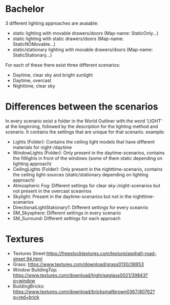 # Bachelor
3 different lighting approaches are avaiable:
- static lighting with movable drawers/doors (Map-name: StaticOnly...)
- static lighting with static drawers/doors (Map-name: StaticNOMovable...)
- static/stationary lighting with movable drawers/doors (Map-name: StaticStationary...)

For each of these there exist three different scenarios:
- Daytime, clear sky and bright sunlight
- Daytime, overcast
- Nighttime, clear sky

# Differences between the scenarios
In every scenario exist a folder in the World Outliner with the word 'LIGHT' at the beginning, followed by the description for the lighting method and scenario. It contains the settings that are unique for that scenario.
example:
- Lights (Folder): Contains the ceiling light models that have different materials for night-/daytime
- WindowLights (Folder): Only present in the daytime-scenarios, contains the filllights in front of the windows (some of them static depending on lighting approach)
- CeilingLights (Folder): Only present in the nighttime-scenario, contains the ceiling light-sources (static/stationary depending on lighting approach)
- Atmospheric Fog: Different settings for clear sky-/night-scenarios but not present in the overcast sceanrios
- Skylight: Present in the daytime-scenarios but not in the nighttime-scenarios
- DirectionalLightStationary1: Different settings for every sceanrio
- SM_Skysphere: Different settings in every scenario
- SM_Surround: Different settings for each approach

# Textures
- Textures Street:https://freestocktextures.com/texture/asphalt-road-street,94.html
- Grass: https://www.textures.com/download/grass0130/38953
- Window BuildingTop: https://www.textures.com/download/highriseglass0021/39843?q=window
- BuildingBricks: https://www.textures.com/download/bricksmallbrown0367/80762?q=red+brick
